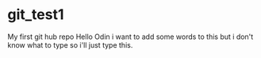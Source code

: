 # git_test1
My first git hub repo
Hello Odin
i want to add some words to this but i don't know what to type so i'll just type this.